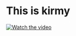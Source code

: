 # This is kirmy 
[![Watch the video](https://img.youtube.com/vi/-36MxBdMqN0/0.jpg)](https://www.youtube.com/shorts/-36MxBdMqN0)
